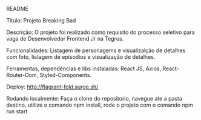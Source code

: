 README

Título: Projeto Breaking Bad

Descrição: O projeto foi realizado como requisito do processo seletivo para vaga de Desenvolvedor Frontend Jr na Tegrus.

Funcionalidades: Listagem de personagems e visualizalção de detalhes com foto, listagem de episodios e visualização de detalhes.

Ferramentas, dependências e libs instaladas: React JS, Axios, React-Router-Dom, Styled-Components.

Deploy: http://flagrant-fold.surge.sh/

Rodando localmente: Faça o clone do repositorio, navegue ate a pasta destino, utilize o comando npm install, rode o projeto com o comando npm run start
